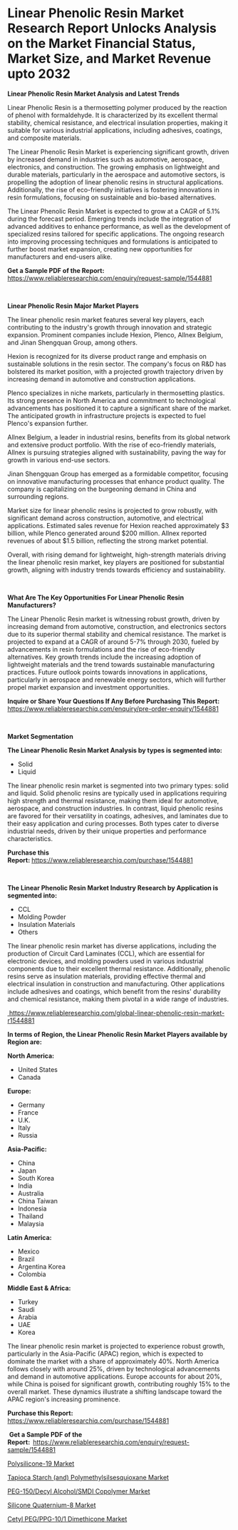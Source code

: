 <p><h1>Linear Phenolic Resin Market Research Report Unlocks Analysis on the Market Financial Status, Market Size, and Market Revenue upto 2032</h1></p><p><strong>Linear Phenolic Resin Market Analysis and Latest Trends</strong></p>
<p><p>Linear Phenolic Resin is a thermosetting polymer produced by the reaction of phenol with formaldehyde. It is characterized by its excellent thermal stability, chemical resistance, and electrical insulation properties, making it suitable for various industrial applications, including adhesives, coatings, and composite materials. </p><p>The Linear Phenolic Resin Market is experiencing significant growth, driven by increased demand in industries such as automotive, aerospace, electronics, and construction. The growing emphasis on lightweight and durable materials, particularly in the aerospace and automotive sectors, is propelling the adoption of linear phenolic resins in structural applications. Additionally, the rise of eco-friendly initiatives is fostering innovations in resin formulations, focusing on sustainable and bio-based alternatives.</p><p>The Linear Phenolic Resin Market is expected to grow at a CAGR of 5.1% during the forecast period. Emerging trends include the integration of advanced additives to enhance performance, as well as the development of specialized resins tailored for specific applications. The ongoing research into improving processing techniques and formulations is anticipated to further boost market expansion, creating new opportunities for manufacturers and end-users alike.</p></p>
<p><strong>Get a Sample PDF of the Report:&nbsp;</strong> <a href="https://www.reliableresearchiq.com/enquiry/request-sample/1544881?utm_campaign=1123&utm_medium=2&utm_source=Github&utm_content=ia&utm_term=02042025&utm_id=linear-phenolic-resin">https://www.reliableresearchiq.com/enquiry/request-sample/1544881</a></p>
<p>&nbsp;</p>
<p><strong>Linear Phenolic Resin Major Market Players</strong></p>
<p><p>The linear phenolic resin market features several key players, each contributing to the industry's growth through innovation and strategic expansion. Prominent companies include Hexion, Plenco, Allnex Belgium, and Jinan Shengquan Group, among others.</p><p>Hexion is recognized for its diverse product range and emphasis on sustainable solutions in the resin sector. The company's focus on R&D has bolstered its market position, with a projected growth trajectory driven by increasing demand in automotive and construction applications.</p><p>Plenco specializes in niche markets, particularly in thermosetting plastics. Its strong presence in North America and commitment to technological advancements has positioned it to capture a significant share of the market. The anticipated growth in infrastructure projects is expected to fuel Plenco's expansion further.</p><p>Allnex Belgium, a leader in industrial resins, benefits from its global network and extensive product portfolio. With the rise of eco-friendly materials, Allnex is pursuing strategies aligned with sustainability, paving the way for growth in various end-use sectors.</p><p>Jinan Shengquan Group has emerged as a formidable competitor, focusing on innovative manufacturing processes that enhance product quality. The company is capitalizing on the burgeoning demand in China and surrounding regions.</p><p>Market size for linear phenolic resins is projected to grow robustly, with significant demand across construction, automotive, and electrical applications. Estimated sales revenue for Hexion reached approximately $3 billion, while Plenco generated around $200 million. Allnex reported revenues of about $1.5 billion, reflecting the strong market potential.</p><p>Overall, with rising demand for lightweight, high-strength materials driving the linear phenolic resin market, key players are positioned for substantial growth, aligning with industry trends towards efficiency and sustainability.</p></p>
<p>&nbsp;</p>
<p><strong>What Are The Key Opportunities For Linear Phenolic Resin Manufacturers?</strong></p>
<p><p>The Linear Phenolic Resin market is witnessing robust growth, driven by increasing demand from automotive, construction, and electronics sectors due to its superior thermal stability and chemical resistance. The market is projected to expand at a CAGR of around 5-7% through 2030, fueled by advancements in resin formulations and the rise of eco-friendly alternatives. Key growth trends include the increasing adoption of lightweight materials and the trend towards sustainable manufacturing practices. Future outlook points towards innovations in applications, particularly in aerospace and renewable energy sectors, which will further propel market expansion and investment opportunities.</p></p>
<p><strong>Inquire or Share Your Questions If Any Before Purchasing This Report:</strong> <a href="https://www.reliableresearchiq.com/enquiry/pre-order-enquiry/1544881?utm_campaign=1123&utm_medium=2&utm_source=Github&utm_content=ia&utm_term=02042025&utm_id=linear-phenolic-resin">https://www.reliableresearchiq.com/enquiry/pre-order-enquiry/1544881</a></p>
<p>&nbsp;</p>
<p><strong>Market Segmentation</strong></p>
<p><strong>The Linear Phenolic Resin Market Analysis by types is segmented into:</strong></p>
<p><ul><li>Solid</li><li>Liquid</li></ul></p>
<p><p>The linear phenolic resin market is segmented into two primary types: solid and liquid. Solid phenolic resins are typically used in applications requiring high strength and thermal resistance, making them ideal for automotive, aerospace, and construction industries. In contrast, liquid phenolic resins are favored for their versatility in coatings, adhesives, and laminates due to their easy application and curing processes. Both types cater to diverse industrial needs, driven by their unique properties and performance characteristics.</p></p>
<p><strong>Purchase this Report:&nbsp;</strong><a href="https://www.reliableresearchiq.com/purchase/1544881?utm_campaign=1123&utm_medium=2&utm_source=Github&utm_content=ia&utm_term=02042025&utm_id=linear-phenolic-resin">https://www.reliableresearchiq.com/purchase/1544881</a></p>
<p>&nbsp;</p>
<p><strong>The Linear Phenolic Resin Market Industry Research by Application is segmented into:</strong></p>
<p><ul><li>CCL</li><li>Molding Powder</li><li>Insulation Materials</li><li>Others</li></ul></p>
<p><p>The linear phenolic resin market has diverse applications, including the production of Circuit Card Laminates (CCL), which are essential for electronic devices, and molding powders used in various industrial components due to their excellent thermal resistance. Additionally, phenolic resins serve as insulation materials, providing effective thermal and electrical insulation in construction and manufacturing. Other applications include adhesives and coatings, which benefit from the resins' durability and chemical resistance, making them pivotal in a wide range of industries.</p></p>
<p><a href="https://www.reliableresearchiq.com/global-linear-phenolic-resin-market-r1544881?utm_campaign=1123&utm_medium=2&utm_source=Github&utm_content=ia&utm_term=02042025&utm_id=linear-phenolic-resin">&nbsp;https://www.reliableresearchiq.com/global-linear-phenolic-resin-market-r1544881</a></p>
<p><strong>In terms of Region, the Linear Phenolic Resin Market Players available by Region are:</strong></p>
<p>
    <p> <strong> North America: </strong>
        <ul>
            <li>United States</li>
            <li>Canada</li>
        </ul>
        </p> 
    <p> <strong> Europe: </strong>
        <ul>
            <li>Germany</li>
            <li>France</li>
            <li>U.K.</li>
            <li>Italy</li>
            <li>Russia</li>
        </ul>
        </p> 
    <p> <strong> Asia-Pacific: </strong>
        <ul>
            <li>China</li>
            <li>Japan</li>
            <li>South Korea</li>
            <li>India</li>
            <li>Australia</li>
            <li>China Taiwan</li>
            <li>Indonesia</li>
            <li>Thailand</li>
            <li>Malaysia</li>
        </ul>
        </p> 
    <p> <strong> Latin America: </strong>
        <ul>
            <li>Mexico</li>
            <li>Brazil</li>
            <li>Argentina Korea</li>
            <li>Colombia</li>
        </ul>
        </p> 
    <p> <strong> Middle East & Africa: </strong>
        <ul>
            <li>Turkey</li>
            <li>Saudi</li>
            <li>Arabia</li>
            <li>UAE</li>
            <li>Korea</li>
        </ul>
    </p>
    </p>
<p><p>The linear phenolic resin market is projected to experience robust growth, particularly in the Asia-Pacific (APAC) region, which is expected to dominate the market with a share of approximately 40%. North America follows closely with around 25%, driven by technological advancements and demand in automotive applications. Europe accounts for about 20%, while China is poised for significant growth, contributing roughly 15% to the overall market. These dynamics illustrate a shifting landscape toward the APAC region's increasing prominence.</p></p>
<p><strong>Purchase this Report: </strong><a href="https://www.reliableresearchiq.com/purchase/1544881?utm_campaign=1123&utm_medium=2&utm_source=Github&utm_content=ia&utm_term=02042025&utm_id=linear-phenolic-resin">https://www.reliableresearchiq.com/purchase/1544881</a></p>
<p>&nbsp;<strong>Get a Sample PDF of the Report:&nbsp;&nbsp;</strong><a href="https://www.reliableresearchiq.com/enquiry/request-sample/1544881?utm_campaign=1123&utm_medium=2&utm_source=Github&utm_content=ia&utm_term=02042025&utm_id=linear-phenolic-resin">https://www.reliableresearchiq.com/enquiry/request-sample/1544881</a></p>
<p><strong></strong></p>
<p><p><a href="https://github.com/furnoirons9e/Market-Research-Report-List-1/blob/main/polysilicone-19-market.md?utm_campaign=1123&utm_medium=2&utm_source=Github&utm_content=ia&utm_term=02042025&utm_id=linear-phenolic-resin">Polysilicone-19 Market</a></p><p><a href="https://github.com/laverkyllozc/Market-Research-Report-List-1/blob/main/tapioca-starch-and-polymethylsilsesquioxane-market.md?utm_campaign=1123&utm_medium=2&utm_source=Github&utm_content=ia&utm_term=02042025&utm_id=linear-phenolic-resin">Tapioca Starch (and) Polymethylsilsesquioxane Market</a></p><p><a href="https://github.com/puttslukis59/Market-Research-Report-List-1/blob/main/peg-150decyl-alcoholsmdi-copolymer-market.md?utm_campaign=1123&utm_medium=2&utm_source=Github&utm_content=ia&utm_term=02042025&utm_id=linear-phenolic-resin">PEG-150/Decyl Alcohol/SMDI Copolymer Market</a></p><p><a href="https://github.com/saribuissawi/Market-Research-Report-List-1/blob/main/silicone-quaternium-8-market.md?utm_campaign=1123&utm_medium=2&utm_source=Github&utm_content=ia&utm_term=02042025&utm_id=linear-phenolic-resin">Silicone Quaternium-8 Market</a></p><p><a href="https://github.com/foddekampo/Market-Research-Report-List-1/blob/main/cetyl-pegppg-101-dimethicone-market.md?utm_campaign=1123&utm_medium=2&utm_source=Github&utm_content=ia&utm_term=02042025&utm_id=linear-phenolic-resin">Cetyl PEG/PPG-10/1 Dimethicone Market</a></p></p>